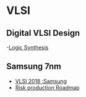 # VLSI

## Digital VLSI Design
 -[Logic Synthesis](http://www.eng.biu.ac.il/temanad/files/2018/11/Lecture-3-Synthesis-Part-1.pdf) 


## Samsung 7nm 
 - [VLSI 2018 :Samsung](https://fuse.wikichip.org/news/1479/vlsi-2018-samsungs-2nd-gen-7nm-euv-goes-hvm/4/)
 - [Risk production Roadmap](https://fuse.wikichip.org/news/1750/samsung-7nm-enters-risk-production-talks-roadmap-scaling-boosters-and-the-arm-ecosystem/)
